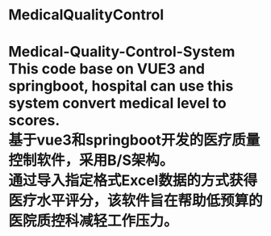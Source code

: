 # MedicalQualityControl
 # Medical-Quality-Control-System This code base on VUE3 and springboot, hospital can use this system convert medical level to scores.<br /> 基于vue3和springboot开发的医疗质量控制软件，采用B/S架构。<br /> 通过导入指定格式Excel数据的方式获得医疗水平评分，该软件旨在帮助低预算的医院质控科减轻工作压力。
